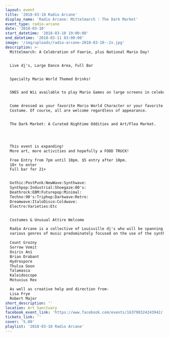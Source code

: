 ```yaml
---
layout: event
title: '2018-03-10 Radio Arcane'
display_name: 'Radio Arcane: Mittelmarch : The Dark Market'
event_type: radio-arcane
date: '2018-03-10'
start_datetime: '2018-03-10 19:00:00'
end_datetime: '2018-03-11 03:00:00'
image: '/img/uploads/radio-arcane-2018-03-10--2x.jpg'
description: >-
  Mittelmarch: A Celebration of Faerie, plus National Mario Day!


  Live dj's, Large Dance Area, Full Bar


  Specialty Mario World Themed Drinks!


  SNES and Wii available to play Mario Games on large screens in celebration!


  Come dressed as your favorite Mario World Character or your favorite Faerie
  Costume. Of course, all are welcome regardless of appearance.


  The Dark Market: A Curated Nightime Oddities and Art/Flea Market.




  This event is expanding!
  More art, more activities and hopefully a FOOD TRUCK!

  Free Entry from 7pm until 10pm. $5 entry after 10pm.
  18+ to enter
  Full bar for 21+


  Gothic:PostPunk:NewWave:Synthwave:
  Synthpop:Industrial:Shoegaze:80's:
  Deathrock:EBM:Futurepop:Minimal:
  Techno:90's:Triphop:Darkwave:Retro:
  Dreamwave:ItaloDisco:Coldwave:
  Electro:Varieties:Etc


  Costumes & Unusual Attire Welcome

  Radio Arcane is a collective of Louisville dj's who will be spanning across
  various genres of music predominately focused on the use of the synthesizer.

  Count Grozny
  Sorrow Vomit
  Osiris Ani
  Brian Drabant
  Hydrospore
  Thulsa Goon
  Talamasca
  Kaleidoscope
  Motuvius Rex

  As well as creative help and direction from-
  Lisa Frye
  Robert Major
short_description: ''
location: Art Sanctuary
facebook_event_link: 'https://www.facebook.com/events/163790324243942/'
tickets_link: ''
cover: '5.00'
playlist: '2018-03-10 Radio Arcane'
---
```

